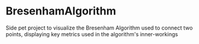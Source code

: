 # BresenhamAlgorithm
Side pet project to visualize the Bresenham Algorithm used to connect two points, displaying key metrics used in the algorithm's inner-workings
